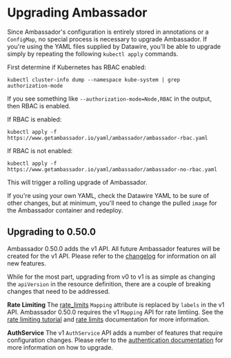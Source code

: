 # Upgrading Ambassador

Since Ambassador's configuration is entirely stored in annotations or a `ConfigMap`, no special process is necessary to upgrade Ambassador. If you're using the YAML files supplied by Datawire, you'll be able to upgrade simply by repeating the following `kubectl apply` commands.

First determine if Kubernetes has RBAC enabled:

```shell
kubectl cluster-info dump --namespace kube-system | grep authorization-mode
```

If you see something like `--authorization-mode=Node,RBAC` in the output, then RBAC is enabled.

If RBAC is enabled:
```shell
kubectl apply -f https://www.getambassador.io/yaml/ambassador/ambassador-rbac.yaml
```

If RBAC is not enabled:
```shell
kubectl apply -f https://www.getambassador.io/yaml/ambassador/ambassador-no-rbac.yaml
```

This will trigger a rolling upgrade of Ambassador.

If you're using your own YAML, check the Datawire YAML to be sure of other changes, but at minimum, you'll need to change the pulled `image` for the Ambassador container and redeploy.

## Upgrading to 0.50.0
Ambassador 0.50.0 adds the v1 API. All future Ambassador features will be created for the v1 API. Please refer to the [changelog](https://github.com/datawire/ambassador/blob/master/CHANGELOG.md) for information on all new features.

While for the most part, upgrading from v0 to v1 is as simple as changing the `apiVersion` in the resource definition, there are a couple of breaking changes that need to be addressed. 

**Rate Limiting**
The [rate_limits](/reference/rate-limits/) `Mapping` attribute is replaced by `labels` in the v1 API. Ambassador 0.50.0 requires the v1 `Mapping` API for rate limtiing. See the [rate limiting tutorial](/user-guide/rate-limiting-tutorial#v1-api) and [rate limits](/reference/rate-limits/) documentation for more information. 

**AuthService**
The v1 `AuthService` API adds a number of features that require configuration changes. Please refer to the [authentication documentation](/reference/services/auth-service) for more information on how to upgrade.
